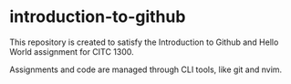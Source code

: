# introduction-to-github

This repository is created to satisfy the Introduction to Github and Hello World assignment for CITC 1300.

Assignments and code are managed through CLI tools, like git and nvim.
